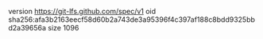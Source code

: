 version https://git-lfs.github.com/spec/v1
oid sha256:afa3b2163eecf58d60b2a743de3a95396f4c397af188c8bdd9325bbd2a39656a
size 1096
